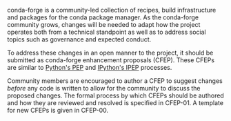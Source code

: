 conda-forge is a community-led collection of recipes, build infrastructure
and packages for the conda package manager.  As the conda-forge community grows,
changes will be needed to adapt how the project operates both from a
technical standpoint as well as to address social topics such as governance and
expected conduct.

To address these changes in an open manner to the project, it
should be submitted as conda-forge enhancement proposals (CFEP). These CFEPs
are similar to [Python's PEP](https://www.python.org/dev/peps/) and
[IPython's IPEP](https://github.com/ipython/ipython/wiki/IPEPs:-IPython-Enhancement-Proposals) processes.

Community members are encouraged to author a CFEP to suggest
changes *before* any code is written to allow for the community to discuss the
proposed changes.  The formal process by which CFEPs should be authored and
how they are reviewed and resolved is specified in CFEP-01. A template for new CFEPs
is given in CFEP-00.
